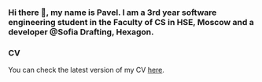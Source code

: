 ### Hi there 👋, my name is Pavel. I am a 3rd year software engineering student in the Faculty of CS in HSE, Moscow and a developer @Sofia Drafting, Hexagon.

### CV
You can check the latest version of my CV [here](Dzhalev_Pavel_CV_oct22.pdf).
